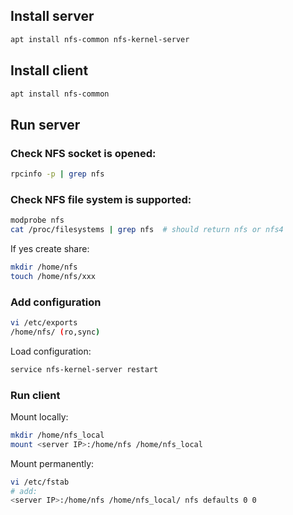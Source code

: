 ## Install server
```bash
apt install nfs-common nfs-kernel-server
```
## Install client
```bash
apt install nfs-common 
```
## Run server
### Check NFS socket is opened:
```bash
rpcinfo -p | grep nfs
```
### Check NFS file system is supported:
```bash
modprobe nfs
cat /proc/filesystems | grep nfs  # should return nfs or nfs4
```
If yes create share:
```bash
mkdir /home/nfs
touch /home/nfs/xxx
```
### Add configuration
```bash
vi /etc/exports
/home/nfs/ (ro,sync)
```
Load configuration:
```bash
service nfs-kernel-server restart
```
### Run client
Mount locally:
```bash
mkdir /home/nfs_local 
mount <server IP>:/home/nfs /home/nfs_local 
```
Mount permanently:
```bash
vi /etc/fstab
# add:
<server IP>:/home/nfs /home/nfs_local/ nfs defaults 0 0 
```
